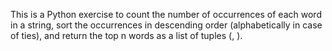 This is a Python exercise to count the number of occurrences of each word in a string, sort the occurrences in descending order (alphabetically in case of ties), and return the top n words as a list of tuples (<word>, <count>).
